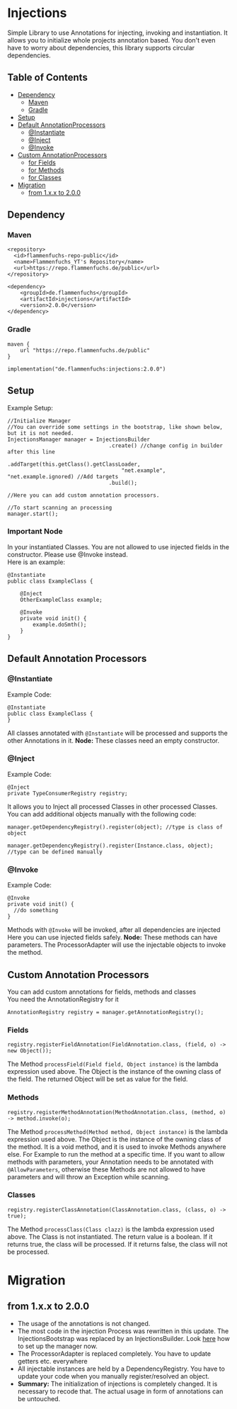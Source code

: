 # Injections
Simple Library to use Annotations for injecting, invoking and instantiation.
It allows you to initialize whole projects annotation based.
You don't even have to worry about dependencies, this library supports circular dependencies.
## Table of Contents

- [Dependency](#dependency)
  - [Maven](#maven)
  - [Gradle](#gradle)
- [Setup](#setup)
- [Default AnnotationProcessors](#default-annotation-processors)
  - [@Instantiate](#instantiate)
  - [@Inject](#inject)
  - [@Invoke](#invoke)
- [Custom AnnotationProcessors](#custom-annotation-processors)
  - [for Fields](#fields)
  - [for Methods](#methods)
  - [for Classes](#fields)
- [Migration](#migration)
  - [from 1.x.x to 2.0.0](#from-1xx-to-200)

## Dependency
### Maven
```
<repository>
  <id>flammenfuchs-repo-public</id>
  <name>Flammenfuchs_YT's Repository</name>
  <url>https://repo.flammenfuchs.de/public</url>
</repository>
```
```
<dependency>
    <groupId>de.flammenfuchs</groupId>
    <artifactId>injections</artifactId>
    <version>2.0.0</version>
</dependency>
```
### Gradle
```
maven {
	url "https://repo.flammenfuchs.de/public"
}
```
```
implementation("de.flammenfuchs:injections:2.0.0")
```
## Setup
Example Setup:
```
//Initialize Manager 
//You can override some settings in the bootstrap, like shown below, but it is not needed.
InjectionsManager manager = InjectionsBuilder
                                .create() //change config in builder after this line
                                .addTarget(this.getClass().getClassLoader, 
                                    "net.example", "net.example.ignored) //Add targets
                                .build();
       
//Here you can add custom annotation processors.
       
//To start scanning an processing
manager.start();
```
### Important Node
In your instantiated Classes. You are not allowed to use injected fields in the constructor.
Please use @Invoke instead.<br>
Here is an example:
```
@Instantiate
public class ExampleClass {
            
    @Inject
    OtherExampleClass example;
    
    @Invoke
    private void init() {
        example.doSmth();
    }
}
```
## Default Annotation Processors
### @Instantiate
Example Code:
```
@Instantiate
public class ExampleClass {
}
```
All classes annotated with `@Instantiate` will be processed 
and supports the other Annotations in it. **Node:** These classes
need an empty constructor.
### @Inject
Example Code:
```
@Inject
private TypeConsumerRegistry registry;
```
It allows you to Inject all processed Classes in other processed Classes.<br>
You can add additional objects manually with the following code:
```
manager.getDependencyRegistry().register(object); //type is class of object

manager.getDependencyRegistry().register(Instance.class, object); //type can be defined manually
```
### @Invoke
Example Code:
```
@Invoke
private void init() {
  //do something
}
```
Methods with `@Invoke` will be invoked, after all dependencies are injected
Here you can use injected fields safely.
**Node:** These methods can have parameters. The ProcessorAdapter will use
the injectable objects to invoke the method.
## Custom Annotation Processors
You can add custom annotations for fields, methods and classes<br>
You need the AnnotationRegistry for it
```
AnnotationRegistry registry = manager.getAnnotationRegistry();
```
### Fields
```
registry.registerFieldAnnotation(FieldAnnotation.class, (field, o) -> new Object());
```
The Method `processField(Field field, Object instance)` is the lambda
expression used above. The Object is the instance of the owning class of the field.
The returned Object will be set as value for the field.
### Methods
```
registry.registerMethodAnnotation(MethodAnnotation.class, (method, o) -> method.invoke(o);
```
The Method `processMethod(Method method, Object instance)` is the lambda
expression used above. The Object is the instance of the owning class of the method.
It is a void method, and it is used to invoke Methods anywhere else.
For Example to run the method at a specific time.
If you want to allow methods with parameters, your Annotation needs 
to be annotated with `@AllowParameters`, otherwise these Methods are not allowed
to have parameters and will throw an Exception while scanning.
### Classes
```
registry.registerClassAnnotation(ClassAnnotation.class, (class, o) -> true);
```
The Method `processClass(Class clazz)` is the lambda
expression used above. The Class is not instantiated. The return value is a
boolean. If it returns true, the class will be processed.
If it returns false, the class will not be processed.

# Migration
## from 1.x.x to 2.0.0
- The usage of the annotations is not changed.<br>
- The most code in the injection Process was rewritten in this update.
The InjectionsBootstrap was replaced by an InjectionsBuilder. Look [here](#setup) how
to set up the manager now.
- The ProcessorAdapter is replaced completely. You have to update getters etc. everywhere
- All injectable instances are held by a DependencyRegistry. You have to update your code when
you manually register/resolved an object.
- **Summary:** The initialization of injections is completely changed. It is necessary to
recode that. The actual usage in form of annotations can be untouched. 